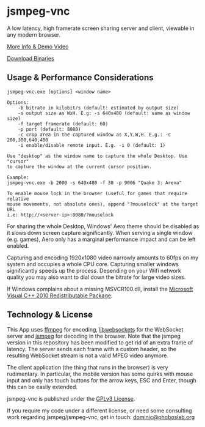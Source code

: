 # jsmpeg-vnc

A low latency, high framerate screen sharing server and client, viewable in any modern browser.

[More Info & Demo Video](http://phoboslab.org/log/2015/07/play-gta-v-in-your-browser-sort-of)

[Download Binaries](https://github.com/phoboslab/jsmpeg-vnc/releases)


## Usage & Performance Considerations

```
jsmpeg-vnc.exe [options] <window name>

Options:
	-b bitrate in kilobit/s (default: estimated by output size)
	-s output size as WxH. E.g: -s 640x480 (default: same as window size)
	-f target framerate (default: 60)
	-p port (default: 8080)
	-c crop area in the captured window as X,Y,W,H. E.g.: -c 200,300,640,480
	-i enable/disable remote input. E.g. -i 0 (default: 1)

Use "desktop" as the window name to capture the whole Desktop. Use "cursor"
to capture the window at the current cursor position.

Example:
jsmpeg-vnc.exe -b 2000 -s 640x480 -f 30 -p 9006 "Quake 3: Arena"

To enable mouse lock in the browser (useful for games that require relative
mouse movements, not absolute ones), append "?mouselock" at the target URL
i.e: http://<server-ip>:8080/?mouselock
```	

For sharing the whole Desktop, Windows' Aero theme should be disabled as it slows down screen capture significantly. When serving a single window (e.g. games), Aero only has a marginal performance impact and can be left enabled.

Capturing and encoding 1920x1080 video narrowly amounts to 60fps on my system and occupies a whole CPU core. Capturing smaller windows significantly speeds up the process. Depending on your Wifi network quality you may also want to dial down the bitrate for large video sizes.

If Windows complains about a missing MSVCR100.dll, install the [Microsoft Visual C++ 2010 Redistributable Package](https://www.microsoft.com/en-us/download/details.aspx?id=5555).


## Technology & License

This App uses [ffmpeg](https://github.com/FFmpeg/FFmpeg) for encoding, [libwebsockets](https://github.com/warmcat/libwebsockets) for the WebSocket server and [jsmpeg](https://github.com/phoboslab/jsmpeg) for decoding in the browser. Note that the jsmpeg version in this repository has been modified to get rid of an extra frame of latency. The server sends each frame with a custom header, so the resulting WebSocket stream is not a valid MPEG video anymore.

The client application (the thing that runs in the browser) is very rudimentary. In particular, the mobile version has some quirks with mouse input and only has touch buttons for the arrow keys, ESC and Enter, though this can be easily extended.

jsmpeg-vnc is published under the [GPLv3 License](http://www.gnu.org/licenses/gpl-3.0.en.html).

If you require my code under a different license, or need some consulting work regarding jsmpeg/jsmpeg-vnc, get in touch: dominic@phoboslab.org